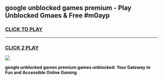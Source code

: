 
## google unblocked games premium - Play Unblocked Gmaes & Free #m0ayp
<h3>
<a href="https://news.freeplayer.one?title=google_unblocked_games_premium&ref=03M">CLICK TO PLAY</a></h3>
<hr>

<h3>
<a href="https://news.freeplayer.one?title=google_unblocked_games_premium&ref=03M">CLICK 2 PLAY</a>
  
</h3>

<a href="https://news.freeplayer.one?title=google_unblocked_games_premium&ref=03M"><img src="https://clearcache.store/games.png"></a>


**google unblocked games premium games unblocked: Your Gateway to Fun and Accessible Online Gaming**
